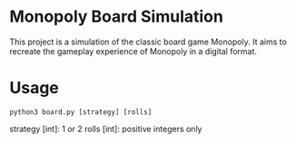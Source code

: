 # Monopoly Board Simulation

This project is a simulation of the classic board game Monopoly. It aims to recreate the gameplay experience of Monopoly in a digital format.

# Usage

`python3 board.py [strategy] [rolls]`

strategy [int]: 1 or 2
rolls [int]: positive integers only